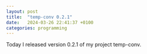 ```yaml
---
layout: post
title:  "temp-conv 0.2.1"
date:   2024-03-26 22:41:37 +0100
categories: programming
---
```


Today I released version 0.2.1 of my project temp-conv.
